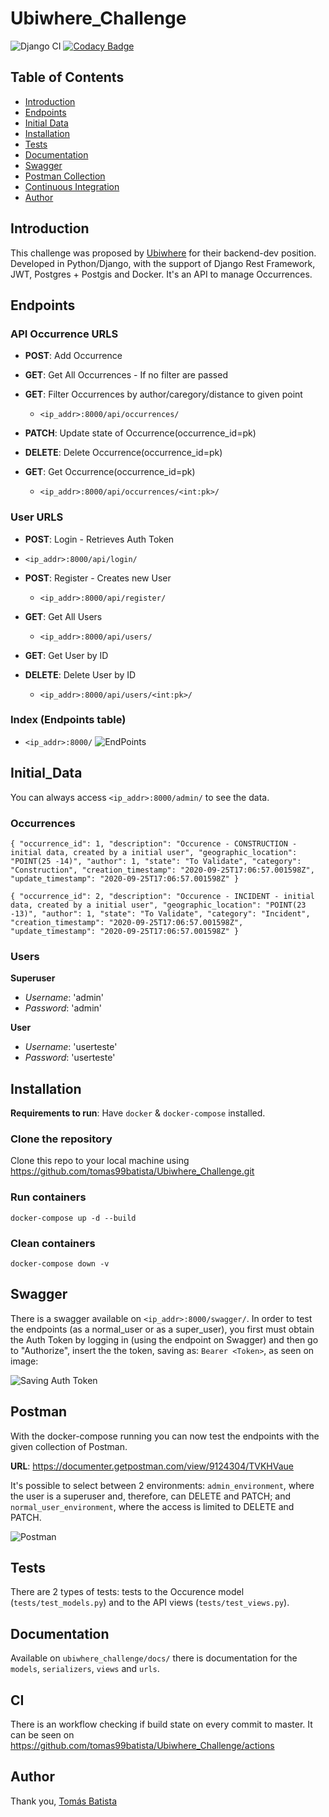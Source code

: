 # Ubiwhere_Challenge

![Django CI](https://github.com/tomas99batista/Ubiwhere_Challenge/workflows/Django%20CI/badge.svg)
[![Codacy Badge](https://app.codacy.com/project/badge/Grade/8b53fffa7400419e9acea1b6518163ac)](https://www.codacy.com?utm_source=github.com&utm_medium=referral&utm_content=tomas99batista/Ubiwhere_Challenge&utm_campaign=Badge_Grade)

## Table of Contents

-  [Introduction](#Introduction)
-  [Endpoints](#Endpoints)
-  [Initial Data](#Initial_Data)
-  [Installation](#Installation)
-  [Tests](#Tests)
-  [Documentation](#Documentation)
-  [Swagger](#Swagger)
-  [Postman Collection](#Postman)
-  [Continuous Integration](#CI)
-  [Author](#Author)

## Introduction

This challenge was proposed by [Ubiwhere](https://www.ubiwhere.com/) for their backend-dev position.
Developed in Python/Django, with the support of Django Rest Framework, JWT, Postgres + Postgis and Docker.
It's an API to manage Occurrences.

## Endpoints

### API Occurrence URLS

- **POST**: Add Occurrence
- **GET**: Get All Occurrences - If no filter are passed
- **GET**: Filter Occurrences by author/caregory/distance to given point

  - `<ip_addr>:8000/api/occurrences/`

- **PATCH**: Update state of Occurrence(occurrence_id=pk)
- **DELETE**: Delete Occurrence(occurrence_id=pk)
- **GET**: Get Occurrence(occurrence_id=pk)

  - `<ip_addr>:8000/api/occurrences/<int:pk>/`

### User URLS

-   **POST**: Login - Retrieves Auth Token

  - `<ip_addr>:8000/api/login/`

- **POST**: Register - Creates new User

  - `<ip_addr>:8000/api/register/`

- **GET**: Get All Users

  - `<ip_addr>:8000/api/users/`

- **GET**: Get User by ID
- **DELETE**: Delete User by ID
  - `<ip_addr>:8000/api/users/<int:pk>/`

### Index (Endpoints table)

- `<ip_addr>:8000/`
  ![EndPoints](https://i.imgur.com/ayIHvT1.png)

## Initial_Data

You can always access `<ip_addr>:8000/admin/` to see the data.

### Occurrences

`{ "occurrence_id": 1, "description": "Occurence - CONSTRUCTION - initial data, created by a initial user", "geographic_location": "POINT(25 -14)", "author": 1, "state": "To Validate", "category": "Construction", "creation_timestamp": "2020-09-25T17:06:57.001598Z", "update_timestamp": "2020-09-25T17:06:57.001598Z" }`

`{ "occurrence_id": 2, "description": "Occurence - INCIDENT - initial data, created by a initial user", "geographic_location": "POINT(23 -13)", "author": 1, "state": "To Validate", "category": "Incident", "creation_timestamp": "2020-09-25T17:06:57.001598Z", "update_timestamp": "2020-09-25T17:06:57.001598Z" }`

### Users

**Superuser**

- _Username_: 'admin'
- _Password_: 'admin'

**User**

- _Username_: 'userteste'
- _Password_: 'userteste'

## Installation

**Requirements to run**: Have `docker` & `docker-compose` installed.

### Clone the repository

Clone this repo to your local machine using https://github.com/tomas99batista/Ubiwhere_Challenge.git

### Run containers

`docker-compose up -d --build`

### Clean containers

`docker-compose down -v`

## Swagger

There is a swagger available on `<ip_addr>:8000/swagger/`.
In order to test the endpoints (as a normal_user or as a super_user), you first must obtain the Auth Token by logging in (using the endpoint on Swagger) and then go to "Authorize", insert the the token, saving as: `Bearer <Token>`, as seen on image:

![Saving Auth Token](https://i.imgur.com/bK2SlLh.png)

## Postman

With the docker-compose running you can now test the endpoints with the given collection of Postman.

**URL**: <https://documenter.getpostman.com/view/9124304/TVKHVaue>

It's possible to select between 2 environments: `admin_environment`, where the user is a superuser and, therefore, can DELETE and PATCH; and `normal_user_environment`, where the access is limited to DELETE and PATCH.

![Postman](https://i.imgur.com/pdAQMnO.png)

## Tests

There are 2 types of tests: tests to the Occurence model (`tests/test_models.py`) and to the API views (`tests/test_views.py`).

## Documentation

Available on `ubiwhere_challenge/docs/` there is documentation for the `models`, `serializers`, `views` and `urls`.

## CI

There is an workflow checking if build state on every commit to master. It can be seen on <https://github.com/tomas99batista/Ubiwhere_Challenge/actions>

## Author

Thank you,
[Tomás Batista](https://github.com/tomas99batista)
